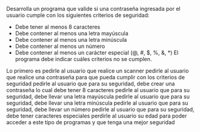 Desarrolla un programa que valide si una contraseña ingresada por el usuario cumple con los siguientes criterios de seguridad:

- Debe tener al menos 8 caracteres
- Debe contener al menos una letra mayúscula
- Debe contener al menos una letra minúscula
- Debe contener al menos un número
- Debe contener al menos un carácter especial (@, #, $, %, &, *)
El programa debe indicar cuáles criterios no se cumplen.

Lo primero es pedirle al usuario que realice un scanner 
pedirle al usuario que realice una contraseña para que pueda cumplir con los criterios de seguridad 
pedirle al usuario que para su seguridad, debe crear una contraseña lo cual debe tener 8 caracteres 
pedirle al usuario que para su seguridad, debe llevar una letra mayúscula 
pedirle al usuario que para su seguridad, debe llevar una letra minúscula 
pedirle al usuario que para su seguridad, debe llevar un número 
pedirle al usuario que para su seguridad, debe tener caracteres especiales 
perdirle al usuario su edad para poder acceder a este tipo de programas y que tenga una mejor seguridad 